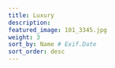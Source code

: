 ```yaml
---
title: Luxury 
description: 
featured_image: 101_3345.jpg 
weight: 3
sort_by: Name # Exif.Date
sort_order: desc
---
```

